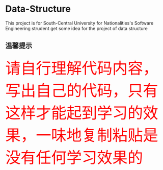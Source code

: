 # Data-Structure
This project is for South-Central University for Nationalities's Software Engineering strudent get some idea for the project of data structure
## **温馨提示**
<font color=#FF0000 size=7> 请自行理解代码内容，写出自己的代码，只有这样才能起到学习的效果，一味地复制粘贴是没有任何学习效果的</font>
